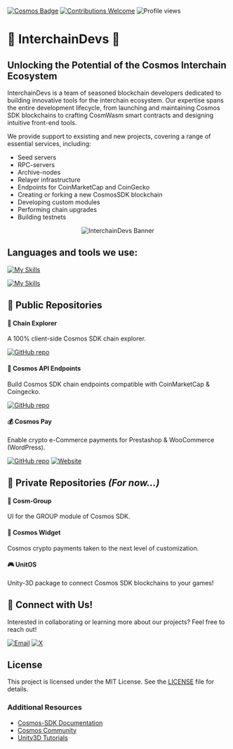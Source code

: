 [![Cosmos Badge](https://img.shields.io/badge/Cosmos-Interchain-blueviolet?style=for-the-badge&logo=cosmos&logoColor=white)](https://cosmos.network/)
[![Contributions Welcome](https://img.shields.io/badge/Contributions-Welcome-brightgreen?style=for-the-badge)](mailto:contact@InterchainDevs.com)
![Profile views](https://komarev.com/ghpvc/?username=InterchainDevs&style=for-the-badge&color=blue)

# 🌌 InterchainDevs 🚀 

## Unlocking the Potential of the Cosmos Interchain Ecosystem
InterchainDevs is a team of seasoned blockchain developers dedicated to building innovative tools for the interchain ecosystem. Our expertise spans the entire development lifecycle, from launching and maintaining Cosmos SDK blockchains to crafting CosmWasm smart contracts and designing intuitive front-end tools.

We provide support to exsisting and new projects, covering a range of essential services, including:
* Seed servers
* RPC-servers 
* Archive-nodes
* Relayer infrastructure
* Endpoints for CoinMarketCap and CoinGecko
* Creating or forking a new CosmosSDK blockchain
* Developing custom modules
* Performing chain upgrades
* Building testnets

<div align="center">
  <img src="https://github.com/InterchainDevs/.github/blob/main/interchaindevs-banner.png" alt="InterchainDevs Banner" width="auto"/>
</div>

## Languages and tools we use:
[![My Skills](https://skillicons.dev/icons?i=go,rust,js,ts,nodejs,cs,py,php,html,css)](https://skillicons.dev)

[![My Skills](https://skillicons.dev/icons?i=vue,vuetify,vite,nuxt,docker,git,github,npm,unity)](https://skillicons.dev)

## 📂 Public Repositories

#### 📡 Chain Explorer
A 100% client-side Cosmos SDK chain explorer.

[![GitHub repo](https://img.shields.io/badge/GitHub-Repo-blue?style=flat-square&logo=github)](https://github.com/InterchainDevs/chain-explorer)

#### 🌠 Cosmos API Endpoints
Build Cosmos SDK chain endpoints compatible with CoinMarketCap & Coingecko.

[![GitHub repo](https://img.shields.io/badge/GitHub-Repo-blue?style=flat-square&logo=github)](https://github.com/InterchainDevs/cosmos-api-endpoints)

#### 💰 Cosmos Pay
Enable crypto e-Commerce payments for Prestashop & WooCommerce (WordPress).

[![GitHub repo](https://img.shields.io/badge/GitHub-Repo-blue?style=flat-square&logo=github)](https://github.com/BitCannaGlobal/cosmospay-api/blob/main/README.md)
[![Website](https://img.shields.io/badge/Visit-Cosmos_Pay_Docs-orange?style=flat-square)](https://docs.cosmos-pay.com)

## 🔐 Private Repositories *(For now...)*

#### 🚀 Cosm-Group
UI for the GROUP module of Cosmos SDK.

#### 🔧 Cosmos Widget
Cosmos crypto payments taken to the next level of customization.

#### 🎮 UnitOS
Unity-3D package to connect Cosmos SDK blockchains to your games!

## 🤝 Connect with Us!

Interested in collaborating or learning more about our projects? Feel free to reach out!

[![Email](https://img.shields.io/badge/Email-contact%40InterchainDev.com-c14438?style=for-the-badge&logo=gmail&logoColor=white)](mailto:InterchainDevs@gmail.com)
[![X](https://img.shields.io/badge/Twitter-@InterchainDevs-1DA1F2?style=for-the-badge&logo=twitter&logoColor=white)](https://x.com/InterchainDevs)

## License

This project is licensed under the MIT License. See the [LICENSE](LICENSE) file for details.

### Additional Resources

* [Cosmos-SDK Documentation](https://docs.cosmos.network/)
* [Cosmos Community](https://forum.cosmos.network/)
* [Unity3D Tutorials](https://learn.unity.com/)
